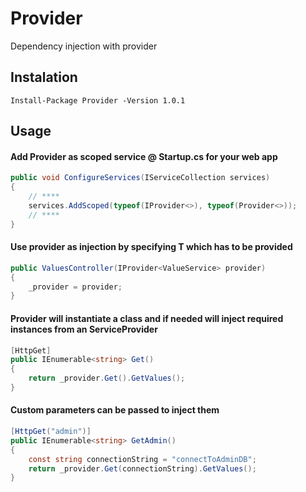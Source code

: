 # Provider
Dependency injection with provider

## Instalation

```
Install-Package Provider -Version 1.0.1
```

## Usage

#### Add Provider as scoped service @ Startup.cs for your web app

```csharp
public void ConfigureServices(IServiceCollection services)
{
    // ****
    services.AddScoped(typeof(IProvider<>), typeof(Provider<>));
    // ****
}
```

#### Use provider as injection by specifying T which has to be provided
  
```csharp
public ValuesController(IProvider<ValueService> provider)
{
    _provider = provider;
}
```

####  Provider will instantiate a class and if needed will inject required instances from an ServiceProvider

```csharp
[HttpGet]
public IEnumerable<string> Get()
{
    return _provider.Get().GetValues();
}
```

####  Custom parameters can be passed to inject them

```csharp
[HttpGet("admin")]
public IEnumerable<string> GetAdmin()
{
	const string connectionString = "connectToAdminDB";
	return _provider.Get(connectionString).GetValues();
}
```
